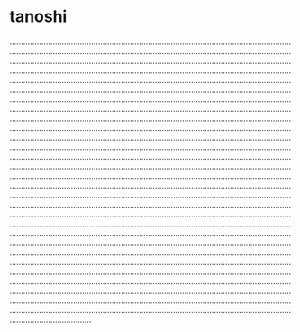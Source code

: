 # tanoshi
................................................................................................................................................................................................................................................................................................................................................................................................................................................................................................................................................................................................................................................................................................................................................................................................................................................................................................................................................................................................................................................................................................................................................................................................................................................................................................................................................................................................................................................................................................................................................................................................................................................................................................................................................................................................................................................................................................................................................................................................................................................................................................................................................................................................................................................................................................................................................................................................................................................................................................................................................................................................................................................................................................................................................................................................................................................................................................................................................................................................................................................................................................................................................................................................................................................................................................................................................................................................................................................................................................................................................................................................................................................................................................................................................................................